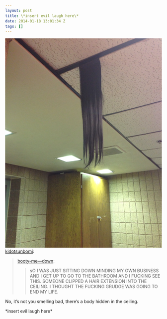 ```yaml
---
layout: post
title: \*insert evil laugh here\*
date: 2014-01-18 13:01:34 Z
tags: []
---
```

![](/media/2014/01/73712474001.jpg)
[kidotsunbomi](http://kidotsunbomi.tumblr.com/post/73359301120/booty-me-down-so-i-was-just-sitting-down):

> [booty-me—down](http://booty-me--down.tumblr.com/post/70548662511/so-i-was-just-sitting-down-minding-my-own-business):
> 
> > sO I WAS JUST SITTING DOWN MINDING MY OWN BUSINESS AND I GET UP TO GO TO THE BATHROOM AND I FUCKING SEE THIS. SOMEONE CLIPPED A HAIR EXTENSION INTO THE CEILING. I THOUGHT THE FUCKING GRUDGE WAS GOING TO END MY LIFE.

No, it’s not you smelling bad, there’s a body hidden in the ceiling.

  
\*insert evil laugh here\*
